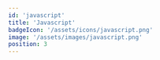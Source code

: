 ```yaml
---
id: 'javascript'
title: 'Javascript'
badgeIcon: '/assets/icons/javascript.png'
image: '/assets/images/javascript.png'
position: 3
---
```

